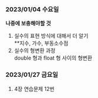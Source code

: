 ### 2023/01/04 수요일

**나중에 보충해야할 것**

1. 실수의 표현 방식에 대해서 더 알기 <br>
   **지수, 가수, 부동소수점
2. 실수의 형변환 과정 <br>
   double 형과 float 형 사이의 형변환
   
### 2023/01/27 금요일

1. 4장 연습문제 12번 
